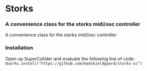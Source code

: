 # Storks

### A convenience class for the storks midi/osc controller

A convenience class for the storks midi/osc controller

### Installation

Open up SuperCollider and evaluate the following line of code:
`Quarks.install("https://github.com/madskjeldgaard/storks-sc")`
